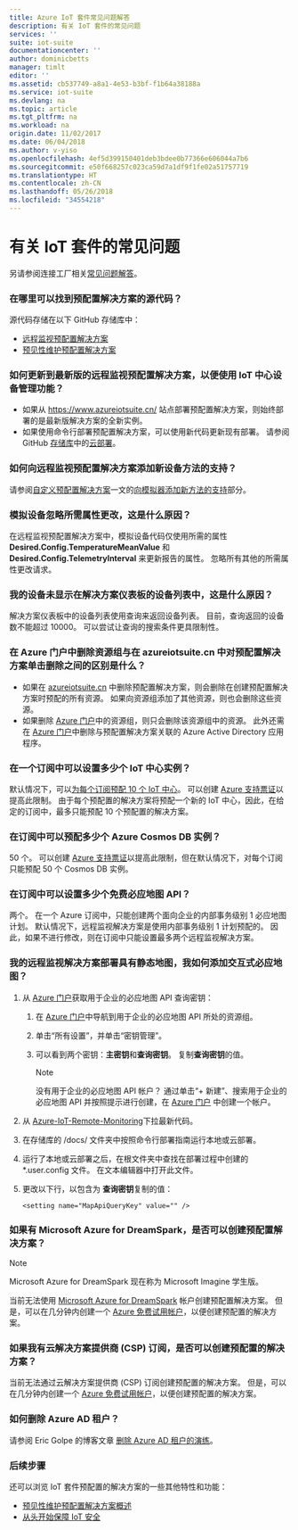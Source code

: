 ```yaml
---
title: Azure IoT 套件常见问题解答
description: 有关 IoT 套件的常见问题
services: ''
suite: iot-suite
documentationcenter: ''
author: dominicbetts
manager: timlt
editor: ''
ms.assetid: cb537749-a8a1-4e53-b3bf-f1b64a38188a
ms.service: iot-suite
ms.devlang: na
ms.topic: article
ms.tgt_pltfrm: na
ms.workload: na
origin.date: 11/02/2017
ms.date: 06/04/2018
ms.author: v-yiso
ms.openlocfilehash: 4ef5d399150401deb3bdee0b77366e606044a7b6
ms.sourcegitcommit: e50f668257c023ca59d7a1df9f1fe02a51757719
ms.translationtype: HT
ms.contentlocale: zh-CN
ms.lasthandoff: 05/26/2018
ms.locfileid: "34554218"
---
```

# <a name="frequently-asked-questions-for-iot-suite"></a>有关 IoT 套件的常见问题

另请参阅连接工厂相关[常见问题解答](iot-suite-faq-cf.md)。

### <a name="where-can-i-find-the-source-code-for-the-preconfigured-solutions"></a>在哪里可以找到预配置解决方案的源代码？

源代码存储在以下 GitHub 存储库中：
* [远程监视预配置解决方案][lnk-remote-monitoring-github]
* [预见性维护预配置解决方案][lnk-predictive-maintenance-github]

### <a name="how-do-i-update-to-the-latest-version-of-the-remote-monitoring-preconfigured-solution-that-uses-the-iot-hub-device-management-features"></a>如何更新到最新版的远程监视预配置解决方案，以便使用 IoT 中心设备管理功能？

* 如果从 https://www.azureiotsuite.cn/ 站点部署预配置解决方案，则始终部署的是最新版解决方案的全新实例。
* 如果使用命令行部署预配置解决方案，可以使用新代码更新现有部署。 请参阅 GitHub [存储库][lnk-remote-monitoring-github]中的[云部署][lnk-cloud-deployment]。

### <a name="how-can-i-add-support-for-a-new-device-method-to-the-remote-monitoring-preconfigured-solution"></a>如何向远程监视预配置解决方案添加新设备方法的支持？

请参阅[自定义预配置解决方案][lnk-customize]一文的[向模拟器添加新方法的支持][lnk-add-method]部分。

### <a name="the-simulated-device-is-ignoring-my-desired-property-changes-why"></a>模拟设备忽略所需属性更改，这是什么原因？
在远程监视预配置解决方案中，模拟设备代码仅使用所需的属性 **Desired.Config.TemperatureMeanValue** 和**Desired.Config.TelemetryInterval** 来更新报告的属性。 忽略所有其他的所需属性更改请求。

### <a name="my-device-does-not-appear-in-the-list-of-devices-in-the-solution-dashboard-why"></a>我的设备未显示在解决方案仪表板的设备列表中，这是什么原因？

解决方案仪表板中的设备列表使用查询来返回设备列表。 目前，查询返回的设备数不能超过 10000。 可以尝试让查询的搜索条件更具限制性。

### <a name="whats-the-difference-between-deleting-a-resource-group-in-the-azure-portal-and-clicking-delete-on-a-preconfigured-solution-in-azureiotsuitecn"></a>在 Azure 门户中删除资源组与在 azureiotsuite.cn 中对预配置解决方案单击删除之间的区别是什么？

* 如果在 [azureiotsuite.cn][lnk-azureiotsuite] 中删除预配置解决方案，则会删除在创建预配置解决方案时预配的所有资源。 如果向资源组添加了其他资源，则也会删除这些资源。 
* 如果删除 [Azure 门户][lnk-azure-portal]中的资源组，则只会删除该资源组中的资源。 此外还需在 [Azure 门户][lnk-azure-portal]中删除与预配置解决方案关联的 Azure Active Directory 应用程序。

### <a name="how-many-iot-hub-instances-can-i-provision-in-a-subscription"></a>在一个订阅中可以设置多少个 IoT 中心实例？

默认情况下，可以[为每个订阅预配 10 个 IoT 中心][link-azuresublimits]。 可以创建 [Azure 支持票证][link-azuresupportticket]以提高此限制。 由于每个预配置的解决方案将预配一个新的 IoT 中心，因此，在给定的订阅中，最多只能预配 10 个预配置的解决方案。 

### <a name="how-many-azure-cosmos-db-instances-can-i-provision-in-a-subscription"></a>在订阅中可以预配多少个 Azure Cosmos DB 实例？

50 个。 可以创建 [Azure 支持票证][link-azuresupportticket]以提高此限制，但在默认情况下，对每个订阅只能预配 50 个 Cosmos DB 实例。 

### <a name="how-many-free-bing-maps-apis-can-i-provision-in-a-subscription"></a>在订阅中可以设置多少个免费必应地图 API？

两个。 在一个 Azure 订阅中，只能创建两个面向企业的内部事务级别 1 必应地图计划。 默认情况下，远程监视解决方案是使用内部事务级别 1 计划预配的。 因此，如果不进行修改，则在订阅中只能设置最多两个远程监视解决方案。

### <a name="i-have-a-remote-monitoring-solution-deployment-with-a-static-map-how-do-i-add-an-interactive-bing-map"></a>我的远程监视解决方案部署具有静态地图，我如何添加交互式必应地图？

1. 从 [Azure 门户][lnk-azure-portal]获取用于企业的必应地图 API 查询密钥： 
   
   1. 在 [Azure 门户][lnk-azure-portal]中导航到用于企业的必应地图 API 所处的资源组。
   2. 单击“所有设置”，并单击“密钥管理”。 
   3. 可以看到两个密钥：**主密钥**和**查询密钥**。 复制**查询密钥**的值。
      
      > [!NOTE]
      > 没有用于企业的必应地图 API 帐户？ 通过单击“+ 新建”、搜索用于企业的必应地图 API 并按照提示进行创建，在 [Azure 门户][lnk-azure-portal] 中创建一个帐户。
      > 
      > 
      
2. 从 [Azure-IoT-Remote-Monitoring][lnk-remote-monitoring-github]下拉最新代码。
3. 在存储库的 /docs/ 文件夹中按照命令行部署指南运行本地或云部署。 
4. 运行了本地或云部署之后，在根文件夹中查找在部署过程中创建的 *.user.config 文件。 在文本编辑器中打开此文件。 
5. 更改以下行，以包含为 **查询密钥**复制的值： 
   
   `<setting name="MapApiQueryKey" value="" />`

### <a name="can-i-create-a-preconfigured-solution-if-i-have-microsoft-azure-for-dreamspark"></a>如果有 Microsoft Azure for DreamSpark，是否可以创建预配置解决方案？

> [!NOTE]
> Microsoft Azure for DreamSpark 现在称为 Microsoft Imagine 学生版。

当前无法使用 [Microsoft Azure for DreamSpark](https://azure.microsoft.com/pricing/member-offers/imagine/) 帐户创建预配置解决方案。 但是，可以在几分钟内创建一个 [Azure 免费试用帐户](https://azure.microsoft.com/free/)，以便创建预配置的解决方案。

### <a name="can-i-create-a-preconfigured-solution-if-i-have-cloud-solution-provider-csp-subscription"></a>如果我有云解决方案提供商 (CSP) 订阅，是否可以创建预配置的解决方案？

当前无法通过云解决方案提供商 (CSP) 订阅创建预配置的解决方案。 但是，可以在几分钟内创建一个 [Azure 免费试用帐户][lnk-30daytrial]，以便创建预配置的解决方案。

### <a name="how-do-i-delete-an-azure-ad-tenant"></a>如何删除 Azure AD 租户？

请参阅 Eric Golpe 的博客文章 [删除 Azure AD 租户的演练][lnk-delete-aad-tennant]。

### <a name="next-steps"></a>后续步骤

还可以浏览 IoT 套件预配置的解决方案的一些其他特性和功能：

* [预见性维护预配置解决方案概述][lnk-predictive-overview]
* [从头开始保障 IoT 安全][lnk-security-groundup]

[lnk-predictive-overview]: iot-suite-predictive-overview.md
[lnk-security-groundup]: securing-iot-ground-up.md

[link-azuresupportticket]: https://portal.azure.cn/#blade/Microsoft_Azure_Support/HelpAndSupportBlade 
[link-azuresublimits]: ../azure-subscription-service-limits.md#iot-hub-limits
[lnk-azure-portal]: https://portal.azure.cn
[lnk-azureiotsuite]: https://www.azureiotsuite.cn/
[lnk-remote-monitoring-github]: https://github.com/Azure/azure-iot-remote-monitoring 
[lnk-dreamspark]: https://www.dreamspark.com/Product/Product.aspx?productid=99 
[lnk-30daytrial]: https://www.azure.cn/pricing/1rmb-trial/
[lnk-delete-aad-tennant]: http://blogs.msdn.com/b/ericgolpe/archive/2015/04/30/walkthrough-of-deleting-an-azure-ad-tenant.aspx
[lnk-cloud-deployment]: https://github.com/Azure/azure-iot-remote-monitoring/blob/master/Docs/cloud-deployment.md
[lnk-add-method]: iot-suite-v1-guidance-on-customizing-preconfigured-solutions.md#add-support-for-a-new-method-to-the-simulator
[lnk-customize]: iot-suite-v1-guidance-on-customizing-preconfigured-solutions.md
[lnk-remote-monitoring-github]: https://github.com/Azure/azure-iot-remote-monitoring
[lnk-predictive-maintenance-github]: https://github.com/Azure/azure-iot-predictive-maintenance
